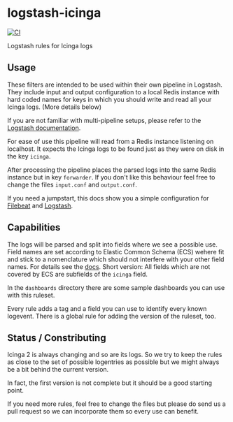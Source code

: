 # logstash-icinga

[![CI](https://github.com/Icinga/icinga-logstash-pipeline/workflows/Logstash%20Syntax/badge.svg?event=push)](https://github.com/Icinga/icinga-logstash-pipeline/actions?query=workflow%3A%22Logstash+Syntax%22)

Logstash rules for Icinga logs

## Usage ##

These filters are intended to be used within their own pipeline in Logstash. They include input and output configuration to a local Redis instance with hard coded names for keys in which you should write and read all your Icinga logs. (More details below)

If you are not familiar with multi-pipeline setups, please refer to the [Logstash documentation](https://www.elastic.co/guide/en/logstash/current/multiple-pipelines.html).

For ease of use this pipeline will read from a Redis instance listening on localhost. It expects the Icinga logs to be found just as they were on disk in the key `icinga`.

After processing the pipeline places the parsed logs into the same Redis instance but in key `forwarder`. If you don't like this behaviour feel free to change the files `input.conf` and `output.conf`.

If you need a jumpstart, this docs show you a simple configuration for [Filebeat](doc/20-filebeat.md) and [Logstash](doc/10-logstash.md).

## Capabilities ##

The logs will be parsed and split into fields where we see a possible use. Field names are set according to Elastic Common Schema (ECS) wehere fit and stick to a nomenclature which should not interfere with your other field names. For details see the [docs](doc/30-namingscheme.md). Short version: All fields which are not covered by ECS are subfields of the `icinga` field.

In the `dashboards` directory there are some sample dashboards you can use with this ruleset.

Every rule adds a tag and a field you can use to identify every known logevent. There is a global rule for adding the version of the ruleset, too.

## Status / Constributing ##

Icinga 2 is always changing and so are its logs. So we try to keep the rules as close to the set of possible logentries as possible but we might always be a bit behind the current version.

In fact, the first version is not complete but it should be a good starting point.

If you need more rules, feel free to change the files but please do send us a pull request so we can incorporate them so every use can benefit.
